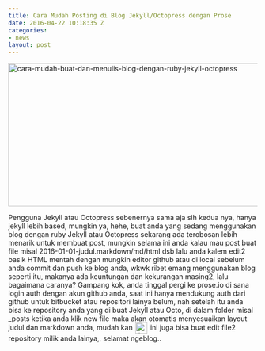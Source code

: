 ```yaml
---
title: Cara Mudah Posting di Blog Jekyll/Octopress dengan Prose
date: 2016-04-22 10:18:35 Z
categories:
- news
layout: post
---
```


<p><a href="https://eggoez.bitbucket.io/wp-content/uploads/2016/04/cara-mudah-buat-dan-menulis-blog-dengan-ruby-jekyll-octopress.png" rel="attachment wp-att-2188" class="fancybox image"><img class="aligncenter size-full wp-image-2188" src="https://eggoez.bitbucket.io/wp-content/uploads/2016/04/cara-mudah-buat-dan-menulis-blog-dengan-ruby-jekyll-octopress.png" alt="cara-mudah-buat-dan-menulis-blog-dengan-ruby-jekyll-octopress" srcset="https://eggoez.bitbucket.io/wp-content/uploads/2016/04/cara-mudah-buat-dan-menulis-blog-dengan-ruby-jekyll-octopress-300x135.png 300w, https://eggoez.bitbucket.io/wp-content/uploads/2016/04/cara-mudah-buat-dan-menulis-blog-dengan-ruby-jekyll-octopress.png 640w" sizes="(max-width: 640px) 100vw, 640px" width="640" height="289"></a></p>
<p>Pengguna Jekyll atau Octopress sebenernya sama aja sih kedua nya, hanya jekyll lebih based, mungkin ya, hehe, buat anda yang sedang menggunakan blog dengan ruby Jekyll atau Octopress sekarang ada terobosan lebih menarik untuk membuat post, mungkin selama ini anda kalau mau post buat file misal 2016-01-01-judul.markdown/md/html dsb lalu anda kalem edit2 basik HTML mentah dengan mungkin editor github atau di local sebelum anda commit dan push ke blog anda, wkwk ribet emang menggunakan blog seperti itu, makanya ada keuntungan dan kekurangan masing2, lalu bagaimana caranya? Gampang kok, anda tinggal pergi ke prose.io di sana login auth dengan akun github anda, saat ini hanya mendukung auth dari github untuk bitbucket atau repositori lainya belum, nah setelah itu anda bisa ke repository anda yang di buat Jekyll atau Octo, di dalam folder misal _posts ketika anda klik new file maka akan otomatis menyesuaikan layout judul dan markdown anda, mudah kan <img src="https://eggoez.bitbucket.io/wp-content/emojione/png/1f643.png" alt=":)" class="emojione" style="font-size:inherit;height:3ex;width:3.1ex;min-height:20px;min-width:20px;display:inline-block;margin:-.2ex .15em .2ex;line-height:normal;vertical-align:middle"> ini juga bisa buat edit file2 repository milik anda lainya,, selamat ngeblog..</p>